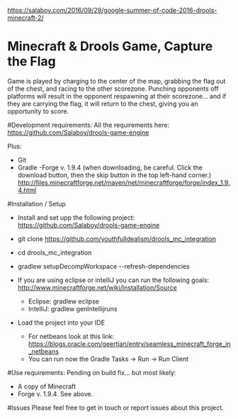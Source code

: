 https://salaboy.com/2016/09/29/google-summer-of-code-2016-drools-minecraft-2/

# Minecraft & Drools Game, Capture the Flag
Game is played by charging to the center of the map, grabbing the flag out of the chest, and racing to the other scorezone. Punching opponents off platforms will result in the opponent respawning at their scorezone... and if they are carrying the flag, it will return to the chest, giving you an opportunity to score.

#Development requirements:
All the requirements here:
https://github.com/Salaboy/drools-game-engine

Plus:
- Git
- Gradle
 -Forge v. 1.9.4 (when downloading, be careful. Click the download button, then the skip button in the top left-hand corner.)
http://files.minecraftforge.net/maven/net/minecraftforge/forge/index_1.9.4.html

#Installation / Setup
- Install and set upp the following project:
https://github.com/Salaboy/drools-game-engine

- git clone https://github.com/youthfulIdealism/drools_mc_integration
- cd drools_mc_integration
- gradlew setupDecompWorkspace --refresh-dependencies
- If you are using eclipse or intelliJ you can run the following goals: http://www.minecraftforge.net/wiki/Installation/Source
  - Eclipse: gradlew eclipse
  - IntelliJ: gradlew genIntellijruns 
- Load the project into your IDE
  - For netbeans look at this link: https://blogs.oracle.com/geertjan/entry/seamless_minecraft_forge_in_netbeans   
  - You can run now the Gradle Tasks -> Run -> Run Client 

#Use requirements:
Pending on build fix... but most likely:
- A copy of Minecraft
- Forge v. 1.9.4. See above.

#Issues
Please feel free to get in touch or report issues about this project.
